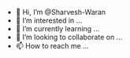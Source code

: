 - 👋 Hi, I’m @Sharvesh-Waran
- 👀 I’m interested in ...
- 🌱 I’m currently learning ...
- 💞️ I’m looking to collaborate on ...
- 📫 How to reach me ...

<!---
Sharvesh-Waran/Sharvesh-Waran is a ✨ special ✨ repository because its `README.md` (this file) appears on your GitHub profile.
You can click the Preview link to take a look at your changes.
--->
